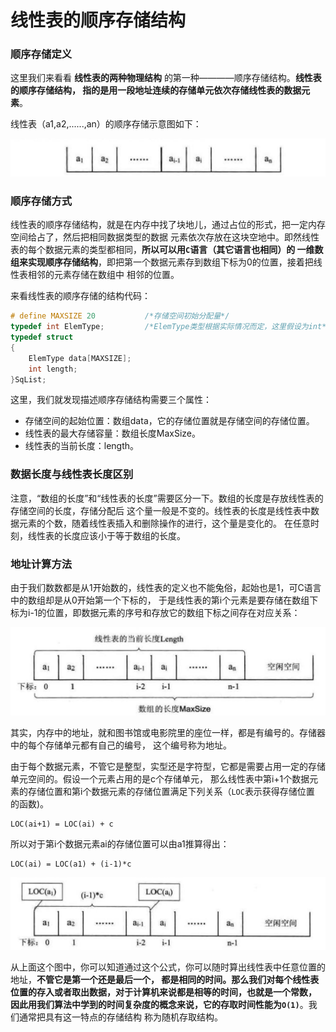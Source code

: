 线性表的顺序存储结构
================================================================
### 顺序存储定义
这里我们来看看 **线性表的两种物理结构** 的第一种————顺序存储结构。**线性表的顺序存储结构，
指的是用一段地址连续的存储单元依次存储线性表的数据元素**。

线性表（a1,a2,......,an）的顺序存储示意图如下：

![顺序存储示意图](../img/顺序存储示意图.png)

### 顺序存储方式
线性表的顺序存储结构，就是在内存中找了块地儿，通过占位的形式，把一定内存空间给占了，然后把相同数据类型的数据
元素依次存放在这块空地中。即然线性表的每个数据元素的类型都相同，**所以可以用`C`语言（其它语言也相同）的
一维数组来实现顺序存储结构**，即把第一个数据元素存到数组下标为0的位置，接着把线性表相邻的元素存储在数组中
相邻的位置。

来看线性表的顺序存储的结构代码：
```c
# define MAXSIZE 20           /*存储空间初始分配量*/
typedef int ElemType;         /*ElemType类型根据实际情况而定，这里假设为int*/
typedef struct
{
    ElemType data[MAXSIZE];
    int length;
}SqList;
```
这里，我们就发现描述顺序存储结构需要三个属性：
+ 存储空间的起始位置：数组data，它的存储位置就是存储空间的存储位置。
+ 线性表的最大存储容量：数组长度MaxSize。
+ 线性表的当前长度：length。

### 数据长度与线性表长度区别
注意，“数组的长度”和“线性表的长度”需要区分一下。数组的长度是存放线性表的存储空间的长度，存储分配后
这个量一般是不变的。线性表的长度是线性表中数据元素的个数，随着线性表插入和删除操作的进行，这个量是变化的。
在任意时刻，线性表的长度应该小于等于数组的长度。

### 地址计算方法
由于我们数数都是从1开始数的，线性表的定义也不能兔俗，起始也是1，可C语言中的数组却是从0开始第一个下标的，
于是线性表的第i个元素是要存储在数组下标为i-1的位置，即数据元素的序号和存放它的数组下标之间存在对应关系：

![图3-4-3](../img/3-4-3.png)

其实，内存中的地址，就和图书馆或电影院里的座位一样，都是有编号的。存储器中的每个存储单元都有自己的编号，
这个编号称为地址。

由于每个数据元素，不管它是整型，实型还是字符型，它都是需要占用一定的存储单元空间的。假设一个元素占用的是c个存储单元，
那么线性表中第i+1个数据元素的存储位置和第i个数据元素的存储位置满足下列关系（`LOC`表示获得存储位置
的函数)。
```
LOC(ai+1) = LOC(ai) + c
```
所以对于第i个数据元素ai的存储位置可以由a1推算得出：
```
LOC(ai) = LOC(a1) + (i-1)*c
```

![3-4-4](../img/3-4-4.png)

从上面这个图中，你可以知道通过这个公式，你可以随时算出线性表中任意位置的地址，**不管它是第一个还是最后一个，
都是相同的时间。那么我们对每个线性表位置的存入或者取出数据，对于计算机来说都是相等的时间，也就是一个常数，
因此用我们算法中学到的时间复杂度的概念来说，它的存取时间性能为`O(1)`**。我们通常把具有这一特点的存储结构
称为随机存取结构。
